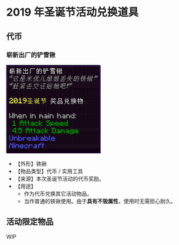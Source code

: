 # 2019 年圣诞节活动兑换道具

## 代币

### 崭新出厂的铲雪锹

![崭新出厂的铲雪锹](../../../assets/images/items/activities/2019-xmas/崭新出厂的铲雪锹.png)

* 【外形】铁锹
* 【物品类型】代币 / 实用工具
* 【来源】本次圣诞节活动的代币奖励。
* 【用途】
  * 作为代币兑换其它活动物品。
  * 当作普通的铁锹使用。由于**具有不毁属性**，使用时无需担心耐久。

## 活动限定物品

WIP

<!-- 某编辑：什么，兑换 NPC 居然撤了？xwx -->
